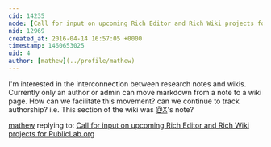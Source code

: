 ```yaml
---
cid: 14235
node: [Call for input on upcoming Rich Editor and Rich Wiki projects for PublicLab.org](../notes/warren/04-13-2016/call-for-input-on-upcoming-rich-editor-and-rich-wiki-projects-for-publiclab-org)
nid: 12969
created_at: 2016-04-14 16:57:05 +0000
timestamp: 1460653025
uid: 4
author: [mathew](../profile/mathew)
---
```


I'm interested in the interconnection between research notes and wikis.  Currently only an author or admin can move markdown from a note to a wiki page.  How can we facilitate this movement? can we continue to track authorship? i.e. This section of the wiki was [@X](/profile/X)'s note? 

[mathew](../profile/mathew) replying to: [Call for input on upcoming Rich Editor and Rich Wiki projects for PublicLab.org](../notes/warren/04-13-2016/call-for-input-on-upcoming-rich-editor-and-rich-wiki-projects-for-publiclab-org)

